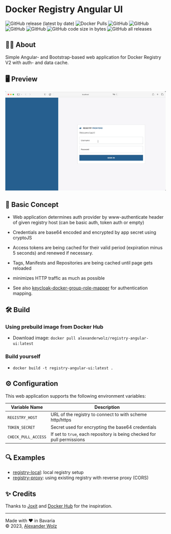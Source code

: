 # Docker Registry Angular UI

![GitHub release (latest by date)](https://img.shields.io/github/v/release/alexanderwolz/registry-angular-ui)
![Docker Pulls](https://img.shields.io/docker/pulls/alexanderwolz/registry-angular-ui)
![GitHub](https://img.shields.io/badge/angular-16.0.3-orange)
![GitHub](https://img.shields.io/badge/bootstrap-5.2.3-orange)
![GitHub](https://img.shields.io/badge/registry-2.8.2-orange)
![GitHub](https://img.shields.io/github/license/alexanderwolz/registry-angular-ui)
![GitHub code size in bytes](https://img.shields.io/github/languages/code-size/alexanderwolz/registry-angular-ui)
![GitHub all releases](https://img.shields.io/github/downloads/alexanderwolz/registry-angular-ui/total?color=informational)

## 🧑‍💻 About

Simple Angular- and Bootstrap-based web application for Docker Registry V2 with auth- and data cache.

## 🖥️ Preview
![Preview](documentation/preview.gif)

## 🔬 Basic Concept
- Web application determines auth provider by www-authenticate header of given registry host (can be basic auth, token auth or empty)
- Credentials are base64 encoded and encrypted by app secret using cryptoJS
- Access tokens are being cached for their valid period (expiration minus 5 seconds) and renewed if necessary.
- Tags, Manifests and Repositories are being cached until page gets reloaded
- minimizes HTTP traffic as much as possible

- See also [keycloak-docker-group-role-mapper](https://github.com/alexanderwolz/keycloak-docker-group-role-mapper) for authentication mapping.

## 🛠️ Build
### Using prebuild image from Docker Hub
- Download image: ```docker pull alexanderwolz/registry-angular-ui:latest```
### Build yourself
- ```docker build -t registry-angular-ui:latest .```

## ⚙️ Configuration
This web application supports the following environment variables:

| Variable Name                   | Description                                                                     |
|---------------------------------|---------------------------------------------------------------------------------|
|```REGISTRY_HOST```              | URL of the registry to connect to with scheme http/https                        |
|```TOKEN_SECRET```               | Secret used for encrypting the base64 credentials                               |
|```CHECK_PULL_ACCESS```          | If set to ```true```, each repository is being checked for pull permissions     |

## 🔍 Examples

- [registry-local](examples/registry-local): local registry setup
- [registry-proxy](examples/registry-proxy): using existing registry with reverse proxy (CORS)

## ✨ Credits

Thanks to [Joxit](https://github.com/Joxit/docker-registry-ui) and [Docker Hub](https://hub.docker.com) for the inspiration.


- - -

Made with ❤️ in Bavaria
<br>
© 2023, <a href="https://www.alexanderwolz.de"> Alexander Wolz
